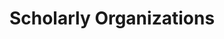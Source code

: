 ---
layout: page
title: "Scholarly Organizations"
breadcrumb: true
meta_title: "Global Resources - DH Community - Scholarly Organizations"
permalink: "global-resources/dh-community/scholarly-organizations/"
---